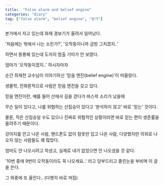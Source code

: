 ```yaml
---
title:  "False alarm and belief engine"
categories: "diary"
tag: ["false alarm", "belief engine", "본가"]
---
```


본가에서 자고 있는데 화재 경보기가 울려서 일어났다.

'처음에는 밖에서 나는 소린가?', '오작동이니까 금방 그치겠지..'

하면서 몽롱해 있는데 도저히 멈출 기미가 안 보였다.


엄마가 '오작동이겠지..' 하시자마자

순간 최재천 교수님이 이야기하신 '믿음 엔진(belief engine)'이 떠올랐다.


생물학, 진화론적으로 사람은 믿음 엔진을 갖고 있다.

믿음 엔진이란, 예를 들어 산에서 길을 걷다가 바스락 소리가 났을때

무슨 일이 있다고, 나를 위협하는 산짐승이 있다고 '분석하지 않고' 바로 '믿는' 것이다.


물론, 작은 산짐승일 수도 있으나 진짜로 위협적인 상황이라면 바로 믿는 편이 생존률을 올려주기 때문이다.


강아지를 안고 나온 사람, 핸드폰도 없이 잠옷만 입고 나온 사람, 다양했지만 의외로 나오지 않는 사람들도 꽤 많았다.


엄마도 안 나오시려고 하셨고, 실제로 내가 없었으면 안 나오셨을 것 같다.

'10번 중에 9번이 오작동이라도 꼭 나오세요..' 라고 당부드리고 졸린눈을 부비며 이 글을 쓴다.

그 와중에 또 울린다.. (다행히 바로 꺼짐)